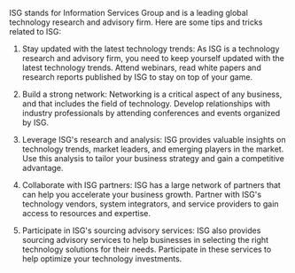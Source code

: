 ISG stands for Information Services Group and is a leading global technology research and advisory firm. Here are some tips and tricks related to ISG:

1. Stay updated with the latest technology trends: As ISG is a technology research and advisory firm, you need to keep yourself updated with the latest technology trends. Attend webinars, read white papers and research reports published by ISG to stay on top of your game.

2. Build a strong network: Networking is a critical aspect of any business, and that includes the field of technology. Develop relationships with industry professionals by attending conferences and events organized by ISG.

3. Leverage ISG's research and analysis: ISG provides valuable insights on technology trends, market leaders, and emerging players in the market. Use this analysis to tailor your business strategy and gain a competitive advantage.

4. Collaborate with ISG partners: ISG has a large network of partners that can help you accelerate your business growth. Partner with ISG's technology vendors, system integrators, and service providers to gain access to resources and expertise.

5. Participate in ISG's sourcing advisory services: ISG also provides sourcing advisory services to help businesses in selecting the right technology solutions for their needs. Participate in these services to help optimize your technology investments.
